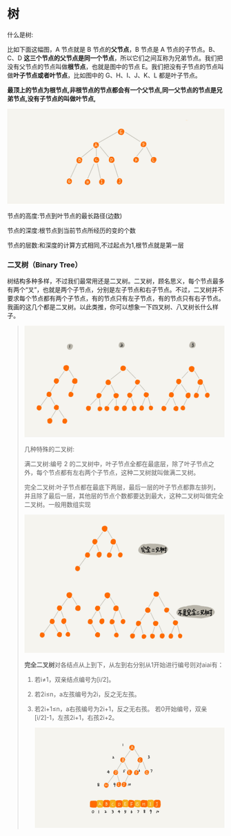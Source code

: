 # 树

什么是树:

比如下面这幅图，A 节点就是 B 节点的**父节点**，B 节点是 A 节点的子节点。B、C、D **这三个节点的父节点是同一个节点**，所以它们之间互称为兄弟节点。我们把没有父节点的节点叫做**根节点**，也就是图中的节点 E。我们把没有子节点的节点叫做**叶子节点或者叶节点**，比如图中的 G、H、I、J、K、L 都是叶子节点。

**最顶上的节点为根节点,非根节点的节点都会有一个父节点,同一父节点的节点是兄弟节点,没有子节点的叫做叶节点,**

![img](https://raw.githubusercontent.com/Nocye/ImageBed/master/20200917163344.jpeg)

节点的高度:节点到叶节点的最长路径(边数)

节点的深度:根节点到当前节点所经历的变的个数

节点的层数:和深度的计算方式相同,不过起点为1,根节点就是第一层

### 二叉树（Binary Tree）

树结构多种多样，不过我们最常用还是二叉树。二叉树，顾名思义，每个节点最多有两个“叉”，也就是两个子节点，分别是左子节点和右子节点。不过，二叉树并不要求每个节点都有两个子节点，有的节点只有左子节点，有的节点只有右子节点。我画的这几个都是二叉树。以此类推，你可以想象一下四叉树、八叉树长什么样子。



> ![img](Image\09c2972d56eb0cf67e727deda0e9412b.jpg)
>
> 几种特殊的二叉树:
>
> 满二叉树:编号 2 的二叉树中，叶子节点全都在最底层，除了叶子节点之外，每个节点都有左右两个子节点，这种二叉树就叫做满二叉树。
>
> 完全二叉树:叶子节点都在最底下两层，最后一层的叶子节点都靠左排列，并且除了最后一层，其他层的节点个数都要达到最大，这种二叉树叫做完全二叉树。一般用数组实现
>
> ![img](Image/18413c6597c2850b75367393b401ad60.jpg)
>
> **完全二叉树**对各结点从上到下，从左到右分别从1开始进行编号则对aiai有：
>
> 1. 若i≠1，双亲结点编号为[i/2]。
>
> 2. 若2i≤n，a左孩编号为2i，反之无左孩。
>
> 3. 若2i+1≤n，a右孩编号为2i+1，反之无右孩。
>    若0开始编号，双亲[i/2]-1，左孩2i+1，右孩2i+2。
>
>    ![img](Image/14eaa820cb89a17a7303e8847a412330.jpg)



